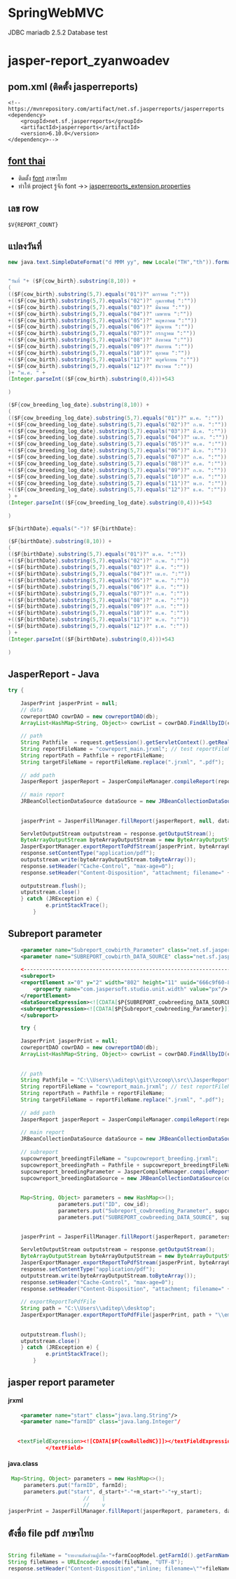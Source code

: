 # SpringWebMVC
JDBC mariadb 2.5.2
Database test 
# jasper-report_zyanwoadev

## pom.xml  (ติดตั้ง jasperreports)
```
<!-- https://mvnrepository.com/artifact/net.sf.jasperreports/jasperreports 
<dependency>
    <groupId>net.sf.jasperreports</groupId>
    <artifactId>jasperreports</artifactId>
    <version>6.10.0</version>
</dependency>-->
```
## [font thai](https://github.com/topkoka/jasper-report_zyanwoadev/tree/master/src)

   - ติดตั้ง [font](https://github.com/topkoka/jasper-report_zyanwoadev/tree/master/src/fonts) ภาษาไทย
   - ทำให้ project รู้จัก font  ->> [jasperreports_extension.properties](https://github.com/topkoka/jasper-report_zyanwoadev/blob/master/src/jasperreports_extension.properties)
## เลข row
``` $V{REPORT_COUNT} ```
## แปลงวันที่  
```java 
new java.text.SimpleDateFormat("d MMM yy", new Locale("TH","th")).format(new Date())
```
```java

"วันที่ "+ ($F{cow_birth}.substring(8,10)) +
(
(($F{cow_birth}.substring(5,7).equals("01")?" มกราคม ":""))
+(($F{cow_birth}.substring(5,7).equals("02")?" กุมภาพันธุ์ ":""))
+(($F{cow_birth}.substring(5,7).equals("03")?" มีนาคม ":""))
+(($F{cow_birth}.substring(5,7).equals("04")?" เมษายน ":""))
+(($F{cow_birth}.substring(5,7).equals("05")?" พฤษภาคม ":""))
+(($F{cow_birth}.substring(5,7).equals("06")?" มิถุนายน ":""))
+(($F{cow_birth}.substring(5,7).equals("07")?" กรกฎาคม ":""))
+(($F{cow_birth}.substring(5,7).equals("08")?" สิงหาคม ":""))
+(($F{cow_birth}.substring(5,7).equals("09")?" กันยายน ":""))
+(($F{cow_birth}.substring(5,7).equals("10")?" ตุลาคม ":""))
+(($F{cow_birth}.substring(5,7).equals("11")?" พฤศจิกายน ":""))
+(($F{cow_birth}.substring(5,7).equals("12")?" ธันวาคม ":""))
)+ "พ.ศ. " +
(Integer.parseInt(($F{cow_birth}.substring(0,4)))+543
	
)

```
``` java
($F{cow_breeding_log_date}.substring(8,10)) +
(
(($F{cow_breeding_log_date}.substring(5,7).equals("01")?" ม.ค. ":""))
+(($F{cow_breeding_log_date}.substring(5,7).equals("02")?" ก.พ. ":""))
+(($F{cow_breeding_log_date}.substring(5,7).equals("03")?" มี.ค. ":""))
+(($F{cow_breeding_log_date}.substring(5,7).equals("04")?" เม.ย. ":""))
+(($F{cow_breeding_log_date}.substring(5,7).equals("05")?" พ.ค. ":""))
+(($F{cow_breeding_log_date}.substring(5,7).equals("06")?" มิ.ย. ":""))
+(($F{cow_breeding_log_date}.substring(5,7).equals("07")?" ก.ค. ":""))
+(($F{cow_breeding_log_date}.substring(5,7).equals("08")?" ส.ค. ":""))
+(($F{cow_breeding_log_date}.substring(5,7).equals("09")?" ก.ย. ":""))
+(($F{cow_breeding_log_date}.substring(5,7).equals("10")?" ต.ค. ":""))
+(($F{cow_breeding_log_date}.substring(5,7).equals("11")?" พ.ย. ":""))
+(($F{cow_breeding_log_date}.substring(5,7).equals("12")?" ธ.ค. ":""))
) +
(Integer.parseInt(($F{cow_breeding_log_date}.substring(0,4)))+543
	
)

$F{birthDate}.equals("-")? $F{birthDate}:

($F{birthDate}.substring(8,10)) +
(
(($F{birthDate}.substring(5,7).equals("01")?" ม.ค. ":""))
+(($F{birthDate}.substring(5,7).equals("02")?" ก.พ. ":""))
+(($F{birthDate}.substring(5,7).equals("03")?" มี.ค. ":""))
+(($F{birthDate}.substring(5,7).equals("04")?" เม.ย. ":""))
+(($F{birthDate}.substring(5,7).equals("05")?" พ.ค. ":""))
+(($F{birthDate}.substring(5,7).equals("06")?" มิ.ย. ":""))
+(($F{birthDate}.substring(5,7).equals("07")?" ก.ค. ":""))
+(($F{birthDate}.substring(5,7).equals("08")?" ส.ค. ":""))
+(($F{birthDate}.substring(5,7).equals("09")?" ก.ย. ":""))
+(($F{birthDate}.substring(5,7).equals("10")?" ต.ค. ":""))
+(($F{birthDate}.substring(5,7).equals("11")?" พ.ย. ":""))
+(($F{birthDate}.substring(5,7).equals("12")?" ธ.ค. ":""))
) +
(Integer.parseInt(($F{birthDate}.substring(0,4)))+543
	
)
```
## JasperReport - Java
```java
try {
	
	JasperPrint jasperPrint = null;
	// data
	cowreportDAO cowrDAO = new cowreportDAO(db);
	ArrayList<HashMap<String, Object>> cowrList = cowrDAO.FindAllbyID(cow_id);
	
	// path
	String Pathfile  = request.getSession().getServletContext().getRealPath("/contents/report/");
	String reportFileName = "cowreport_main.jrxml"; // test reportFileName
	String reportPath = Pathfile + reportFileName;
	String targetFileName = reportFileName.replace(".jrxml", ".pdf");
	
	// add path
	JasperReport jasperReport = JasperCompileManager.compileReport(reportPath);
	
	// main report
	JRBeanCollectionDataSource dataSource = new JRBeanCollectionDataSource(cowrList);
	
	
	jasperPrint = JasperFillManager.fillReport(jasperReport, null, dataSource);

	ServletOutputStream outputstream = response.getOutputStream();
	ByteArrayOutputStream byteArrayOutputStream = new ByteArrayOutputStream();
	JasperExportManager.exportReportToPdfStream(jasperPrint, byteArrayOutputStream);
	response.setContentType("application/pdf");
	outputstream.write(byteArrayOutputStream.toByteArray());
	response.setHeader("Cache-Control", "max-age=0");
	response.setHeader("Content-Disposition", "attachment; filename=" + targetFileName);
	
	outputstream.flush();
	utputstream.close()
	} catch (JRException e) {
			e.printStackTrace();
		}
```
## Subreport parameter
``` xml
	<parameter name="Subreport_cowbirth_Parameter" class="net.sf.jasperreports.engine.JasperReport"/>
	<parameter name="SUBREPORT_cowbirth_DATA_SOURCE" class="net.sf.jasperreports.engine.JRDataSource"/>
	
	<------------------------------------------------------------------------------------------------->
	<subreport>
	<reportElement x="0" y="2" width="802" height="11" uuid="666c9f60-835a-4742-ba9b-db26fc42d422">
		<property name="com.jaspersoft.studio.unit.width" value="px"/>
	</reportElement>
	<dataSourceExpression><![CDATA[$P{SUBREPORT_cowbreeding_DATA_SOURCE}]]></dataSourceExpression>
	<subreportExpression><![CDATA[$P{Subreport_cowbreeding_Parameter}]]></subreportExpression>
	</subreport>

```
```java
	try {
	
	JasperPrint jasperPrint = null;
	cowreportDAO cowrDAO = new cowreportDAO(db);
	ArrayList<HashMap<String, Object>> cowrList = cowrDAO.FindAllbyID(cow_id);
	
	
	// path
	String Pathfile = "C:\\Users\\aditep\\git\\zcoop\\src\\JasperReport\\Cowreport\\";
	String reportFileName = "cowreport_main.jrxml"; // test reportFileName
	String reportPath = Pathfile + reportFileName;
	String targetFileName = reportFileName.replace(".jrxml", ".pdf");
	
	// add path
	JasperReport jasperReport = JasperCompileManager.compileReport(reportPath);
	
	// main report
	JRBeanCollectionDataSource dataSource = new JRBeanCollectionDataSource(cowrList);
	
	// subreport
	supcowreport_breedingtFileName = "supcowreport_breeding.jrxml";
	supcowreport_breedingPath = Pathfile + supcowreport_breedingtFileName;
	supcowreport_breedingParameter = JasperCompileManager.compileReport(supcowreport_breedingPath);
	supcowreport_breedingDataSource = new JRBeanCollectionDataSource(cowrList);
	
	
	Map<String, Object> parameters = new HashMap<>();
				parameters.put("ID", cow_id);
				parameters.put("Subreport_cowbreeding_Parameter", supcowreport_breedingParameter);
				parameters.put("SUBREPORT_cowbreeding_DATA_SOURCE", supcowreport_breedingDataSource);
	
	
	jasperPrint = JasperFillManager.fillReport(jasperReport, parameters, dataSource);

	ServletOutputStream outputstream = response.getOutputStream();
	ByteArrayOutputStream byteArrayOutputStream = new ByteArrayOutputStream();
	JasperExportManager.exportReportToPdfStream(jasperPrint, byteArrayOutputStream);
	response.setContentType("application/pdf");
	outputstream.write(byteArrayOutputStream.toByteArray());
	response.setHeader("Cache-Control", "max-age=0");
	response.setHeader("Content-Disposition", "attachment; filename=" + targetFileName);
	
	// exportReportToPdfFile
	String path = "C:\\Users\\aditep\\desktop";
	JasperExportManager.exportReportToPdfFile(jasperPrint, path + "\\employees.pdf");
	
	
	outputstream.flush();
	utputstream.close()
	} catch (JRException e) {
			e.printStackTrace();
		}
```
## jasper report parameter
#### jrxml
``` xml 
	<parameter name="start" class="java.lang.String"/>
	<parameter name="farmID" class="java.lang.Integer"/
		   
		   
   <textFieldExpression><![CDATA[$P{cowRolledNC}]]></textFieldExpression>
			</textField>
```
#### java.class
``` java
 Map<String, Object> parameters = new HashMap<>();
	 parameters.put("farmID", farmId);
	 parameters.put("start", d_start+"-"+m_start+"-"+y_start);
	 					//	  |
						//	  v
jasperPrint = JasperFillManager.fillReport(jasperReport, parameters, dataSource);
```
## ต้ังชื่อ file pdf ภาษาไทย
```java

String fileName = "รายงานสัดส่วนฝูงโค-"+farmCoopModel.getFarmId().getFarmName()+" วิเคราะห์วันที่ "+d_start+"-"+m_start+"-"+y_start+".pdf"; 
String fileNames = URLEncoder.encode(fileName, "UTF-8");
response.setHeader("Content-Disposition","inline; filename=\""+fileNames +"");
```
